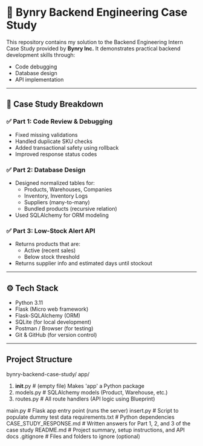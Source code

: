 
# 🚀 Bynry Backend Engineering Case Study

This repository contains my solution to the Backend Engineering Intern Case Study provided by **Bynry Inc.** It demonstrates practical backend development skills through:

- Code debugging
- Database design
- API implementation

---

## 🧠 Case Study Breakdown

### ✅ Part 1: Code Review & Debugging
- Fixed missing validations
- Handled duplicate SKU checks
- Added transactional safety using rollback
- Improved response status codes

### ✅ Part 2: Database Design
- Designed normalized tables for:
  - Products, Warehouses, Companies
  - Inventory, Inventory Logs
  - Suppliers (many-to-many)
  - Bundled products (recursive relation)
- Used SQLAlchemy for ORM modeling

### ✅ Part 3: Low-Stock Alert API
- Returns products that are:
  - Active (recent sales)
  - Below stock threshold
- Returns supplier info and estimated days until stockout

---

## ⚙️ Tech Stack

- Python 3.11
- Flask (Micro web framework)
- Flask-SQLAlchemy (ORM)
- SQLite (for local development)
- Postman / Browser (for testing)
- Git & GitHub (for version control)

---
## Project Structure

bynry-backend-case-study/
app/
1. __init__.py                # (empty file) Makes 'app' a Python package
2. models.py                 # SQLAlchemy models (Product, Warehouse, etc.)
3. routes.py                 # All route handlers (API logic using Blueprint)

main.py                     # Flask app entry point (runs the server)
insert.py                   # Script to populate dummy test data
requirements.txt            # Python dependencies
CASE_STUDY_RESPONSE.md      # Written answers for Part 1, 2, and 3 of the case study
README.md                   # Project summary, setup instructions, and API docs
.gitignore                  # Files and folders to ignore (optional)


